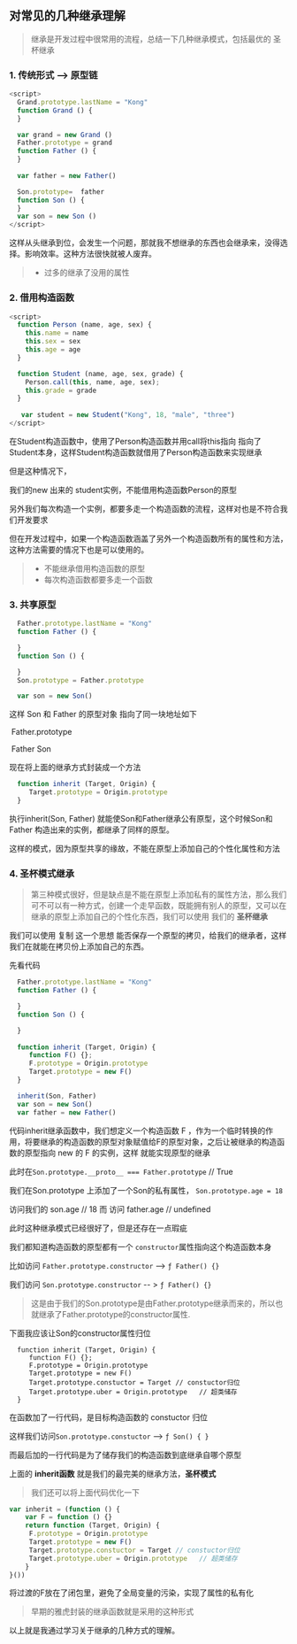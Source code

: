 ## 对常见的几种继承理解

> 继承是开发过程中很常用的流程，总结一下几种继承模式，包括最优的 圣杯继承

### 1. 传统形式 --> 原型链

```javascript
<script>
  Grand.prototype.lastName = "Kong"
  function Grand () {
  }  

  var grand = new Grand ()
  Father.prototype = grand
  function Father () {
  }
  
  var father = new Father()

  Son.prototype=  father
  function Son () {
  }
  var son = new Son ()
</script>		
```

这样从头继承到位，会发生一个问题，那就我不想继承的东西也会继承来，没得选择。影响效率。这种方法很快就被人废弃。

> - 过多的继承了没用的属性



### 2. 借用构造函数

```javascript
<script>
  function Person (name, age, sex) {
    this.name = name
    this.sex = sex
    this.age = age
  }

  function Student (name, age, sex, grade) {
    Person.call(this, name, age, sex);
    this.grade = grade
  }
  
   var student = new Student("Kong", 18, "male", "three")
</script>
```

在Student构造函数中，使用了Person构造函数并用call将this指向 指向了Student本身，这样Student构造函数就借用了Person构造函数来实现继承

但是这种情况下，

我们的new 出来的 student实例，不能借用构造函数Person的原型

另外我们每次构造一个实例，都要多走一个构造函数的流程，这样对也是不符合我们开发要求

但在开发过程中，如果一个构造函数涵盖了另外一个构造函数所有的属性和方法，这种方法需要的情况下也是可以使用的。

> - 不能继承借用构造函数的原型
> - 每次构造函数都要多走一个函数



### 3. 共享原型

```javascript
  Father.prototype.lastName = "Kong"
  function Father () {

  }
  function Son () {

  }
  Son.prototype = Father.prototype

  var son = new Son()
```

这样 Son 和 Father 的原型对象 指向了同一块地址如下	     	                	

​		Father.prototype 

​	Father				Son

现在将上面的继承方式封装成一个方法

```javascript
  function inherit (Target, Origin) {
     Target.prototype = Origin.prototype
  }
```

执行inherit(Son, Father) 就能使Son和Father继承公有原型，这个时候Son和Father 构造出来的实例，都继承了同样的原型。

这样的模式，因为原型共享的缘故，不能在原型上添加自己的个性化属性和方法



### 4. 圣杯模式继承

> 第三种模式很好，但是缺点是不能在原型上添加私有的属性方法，那么我们可不可以有一种方式，创建一个走早函数，既能拥有别人的原型，又可以在继承的原型上添加自己的个性化东西，我们可以使用 我们的 **圣杯继承**

我们可以使用 复制 这一个思想 能否保存一个原型的拷贝，给我们的继承者，这样我们在就能在拷贝份上添加自己的东西。

先看代码

```javascript
  Father.prototype.lastName = "Kong"
  function Father () {

  }
  function Son () {

  }
  
  function inherit (Target, Origin) {
     function F() {};
     F.prototype = Origin.prototype
     Target.prototype = new F()
  }

  inherit(Son, Father)
  var son = new Son()
  var father = new Father()
```

代码inherit继承函数中，我们想定义一个构造函数 F ，作为一个临时转换的作用，将要继承的构造函数的原型对象赋值给F的原型对象，之后让被继承的构造函数的原型指向 new 的 F 的实例，这样 就能实现原型的继承

此时在`Son.prototype.__proto__ === Father.prototype`  // True  

我们在Son.prototype 上添加了一个Son的私有属性， `Son.prototype.age = 18`

访问我们的 son.age  // 18    而 访问 father.age  //  undefined



此时这种继承模式已经很好了，但是还存在一点瑕疵

我们都知道构造函数的原型都有一个 `constructor`属性指向这个构造函数本身

比如访问   `Father.prototype.constructor`   -->  `ƒ Father() {}`

我们访问 `Son.prototype.constructor` -- > `ƒ Father() {}`

>  这是由于我们的Son.prototype是由Father.prototype继承而来的，所以也就继承了Father.prototype的constructor属性.

下面我应该让Son的constructor属性归位

```
  function inherit (Target, Origin) {
     function F() {};
     F.prototype = Origin.prototype
     Target.prototype = new F()
     Target.prototype.constuctor = Target // constuctor归位
     Target.prototype.uber = Origin.prototype   // 超类储存
  }
```

在函数加了一行代码，是目标构造函数的 constuctor 归位

这样我们访问`Son.prototype.constuctor`   --> `ƒ Son() { }`

而最后加的一行代码是为了储存我们的构造函数到底继承自哪个原型 

上面的 **inherit函数** 就是我们的最完美的继承方法，**圣杯模式**



> 我们还可以将上面代码优化一下

```javascript
var inherit = (function () {
    var F = function () {}
    return function (Target, Origin) {
     F.prototype = Origin.prototype
     Target.prototype = new F()
     Target.prototype.constuctor = Target // constuctor归位
     Target.prototype.uber = Origin.prototype   // 超类储存
	}
}())
```

将过渡的F放在了闭包里，避免了全局变量的污染，实现了属性的私有化

> 早期的雅虎封装的继承函数就是采用的这种形式



以上就是我通过学习关于继承的几种方式的理解。